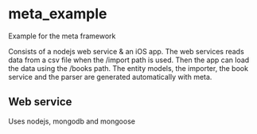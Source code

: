 # meta_example

Example for the meta framework


Consists of a nodejs web service & an iOS app. The web services reads data from a csv file when the /import path is used. Then the app can load the data using the /books path. The entity models, the importer, the book service and the parser are generated automatically with meta.

## Web service

Uses nodejs, mongodb and mongoose
